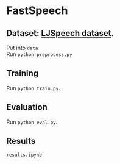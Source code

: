 # FastSpeech


## Dataset: [LJSpeech dataset](https://keithito.com/LJ-Speech-Dataset/).
Put into ```data``` \
Run ```python preprocess.py```

## Training
Run `python train.py`.

## Evaluation
Run `python eval.py`.

## Results

```results.ipynb```

